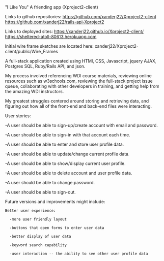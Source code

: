 "I Like You" A friending app  (Xproject2-client)

Links to github repositories:
https://github.com/xanderj22/Xproject2-client
https://github.com/xanderj22/rails-api-Xproject2

Links to deployed sites:
https://xanderj22.github.io/Xproject2-client/
https://sheltered-atoll-80613.herokuapp.com

Initial wire frame sketches are located here: xanderj22/Xproject2-client/public/Wire_Frames

A full-stack application created using HTMl, CSS, Javascript, jquery AJAX, Postgres SQL, Ruby/Rails API, and json.

My process involved referencing WDI course materials, reviewing online resources such as w3schools.com, reviewing the full-stack project issue queue, collaborating with other developers in training, and getting help from the amazing WDI instructors.

My greatest struggles centered around storing and retrieving data, and figuring out how all of the front-end and back-end files were interacting.

User stories:

-A user should be able to sign-up/create account with email and password.

-A user should be able to sign-in with that account each time.

-A user should be able to enter and store user profile data.

-A user should be able to update/change current profile data.

-A user should be able to show/display current user profile.

-A user should be able to delete account and user profile data.

-A user should be able to change password.

-A user should be able to sign-out.


Future versions and improvements might include:

    Better user experience: 

      -more user friendly layout
  
      -buttons that open forms to enter user data
  
      -better display of user data
  
      -keyword search capability
  
      -user interaction -- the ability to see other user profile data
